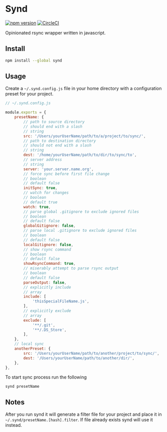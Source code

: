 # Synd
[![npm version](https://badge.fury.io/js/synd.svg)](https://badge.fury.io/js/synd)
[![CircleCI](https://circleci.com/gh/antonk52/synd.svg?style=shield)](https://circleci.com/gh/antonk52/synd)

Opinionated rsync wrapper written in javascript.

## Install

```sh
npm install --global synd
```

## Usage

Create a `~/.synd.config.js` file in your home directory with a configuration preset for your project.

```js
// ~/.synd.config.js

module.exports = {
    presetName: {
        // path to source directory
        // should end with a slash
        // string
        src: '/Users/yourUserName/path/to/a/project/to/sync/',
        // path to destination directory
        // should not end with a slash
        // string
        dest: '/home/yourUserName/path/to/dir/to/sync/to',
        // server address
        // string
        server: 'your.server.name.org',
        // force sync before first file change
        // boolean
        // default false
        initSync: true,
        // watch for changes
        // boolean
        // default true
        watch: true,
        // parse global .gitignore to exclude ignored files
        // boolean
        // default false
        globalGitignore: false,
        // parse local .gitignore to exclude ignored files
        // boolean
        // default false
        localGitignore: false,
        // show rsync command
        // boolean
        // default false
        showRsyncCommand: true,
        // miserably attempt to parse rsync output
        // boolean
        // default false
        parseOutput: false,
        // explicitly include
        // array
        include: [
            'thisSpecialFileName.js',
        ],
        // explicitly exclude
        // array
        exclude: [
            '**/.git',
            '**/.DS_Store',
        ],
    },
    // local sync
    anotherPreset: {
        src: '/Users/yourUserName/path/to/another/project/to/sync/',
        dest: '/Users/yourUserName/path/to/another/dir/',
    },
},
```

To start sync process run the following

```
synd presetName
```

## Notes

After you run synd it will generate a filter file for your project and place it in `~/.synd/presetName.[hash].filter`. If file already exists synd will use it instead.

